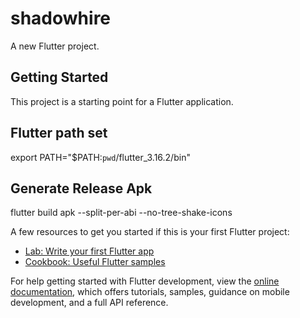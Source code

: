 # shadowhire

A new Flutter project.

## Getting Started

This project is a starting point for a Flutter application.

## Flutter path set

export PATH="$PATH:`pwd`/flutter_3.16.2/bin"

## Generate Release Apk

flutter build apk --split-per-abi --no-tree-shake-icons

A few resources to get you started if this is your first Flutter project:

- [Lab: Write your first Flutter app](https://docs.flutter.dev/get-started/codelab)
- [Cookbook: Useful Flutter samples](https://docs.flutter.dev/cookbook)

For help getting started with Flutter development, view the
[online documentation](https://docs.flutter.dev/), which offers tutorials,
samples, guidance on mobile development, and a full API reference.
